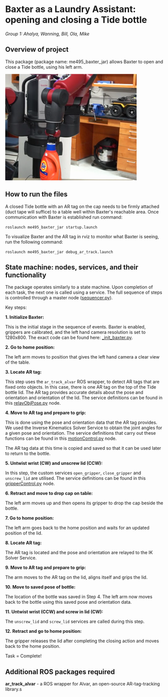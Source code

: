 # **Baxter as a Laundry Assistant:** opening and closing a Tide bottle
*Group 1: Ahalya, Wanning, Bill, Ola, Mike*


## Overview of project

This package (package name: me495_baxter_jar) allows Baxter to open and close a Tide bottle, using his left arm.

![MarkView](https://github.com/am2512/baxter_final_project/blob/master/images/demo1.png)

## How to run the files

A closed Tide bottle with an AR tag on the cap needs to be firmly attached (duct tape will suffice) to a table well within Baxter's reachable area. Once communication with Baxter is established run command:

`roslaunch me495_baxter_jar startup.launch`

To visualize Baxter and the AR tag in rviz to monitor what Baxter is seeing, run the following command:

`roslaunch me495_baxter_jar debug_ar_track.launch`

## State machine: nodes, services, and their functionality

The package operates similarly to a state machine. Upon completion of each task, the next one is called using a service. The full sequence of steps is controlled through a master node ([sequencer.py](https://github.com/am2512/baxter_final_project/blob/master/scripts/sequencer.py)).

Key steps:

**1. Initialize Baxter:**

This is the initial stage in the sequence of events. Baxter is enabled, grippers are calibrated, and the left hand camera resolution is set to 1280x800. The exact code can be found here: [_init_baxter.py](https://github.com/am2512/baxter_final_project/blob/master/scripts/gripperControl.py).

**2. Go to home position:**

The left arm moves to position that gives the left hand camera a clear view of the table. 

**3. Locate AR tag:**

This step uses the `ar_track_alvar` ROS wrapper, to detect AR tags that are fixed onto objects. In this case, there is one AR tag on the top of the Tide bottle lid. The AR tag provides accurate details about the pose and orientation and orientation of the lid. The service definitions can be found in this [relayObjPose.py](https://github.com/am2512/baxter_final_project/blob/master/scripts/relayObjPose.py) node.

**4. Move to AR tag and prepare to grip:** 

This is done using the pose and orientation data that the AR tag provides. We used the Inverse Kinematics Solver Service to obtain the joint angles for a given pose and orientation. The service definitions that carry out these functions can be found in this [motionControl.py](https://github.com/am2512/baxter_final_project/blob/master/scripts/motionControl.py) node.

The AR tag data at this time is copied and saved so that it can be used later to return to the bottle.

**5. Untwist wrist (CW) and unscrew lid (CCW):**

In this step, the custom services `open_gripper`, `close_gripper` and `unscrew_lid` are utilised. The service definitions can be found in this [gripperControl.py](https://github.com/am2512/baxter_final_project/blob/master/scripts/gripperControl.py) node. 

**6. Retract and move to drop cap on table:**

The left arm moves up and then opens its gripper to drop the cap beside the bottle.

**7. Go to home position:**

The left arm goes back to the home position and waits for an updated position of the lid.

**8. Locate AR tag:**

The AR tag is located and the pose and orientation are relayed to the IK Solver Service. 

**9. Move to AR tag and prepare to grip:**

The arm moves to the AR tag on the lid, aligns itself and grips the lid.

**10. Move to saved pose of bottle:**

The location of the bottle was saved in Step 4. The left arm now moves back to the bottle using this saved pose and orientation data. 

**11. Untwist wrist (CCW) and screw in lid (CW):**

The `unscrew_lid` and `screw_lid` services are called during this step.

**12. Retract and go to home position:**

The gripper releases the lid after completing the closing action and moves back to the home position.

Task = Complete!

## Additional ROS packages required

**ar_track_alvar** - a ROS wrapper for Alvar, an open-source AR-tag-tracking library.s

